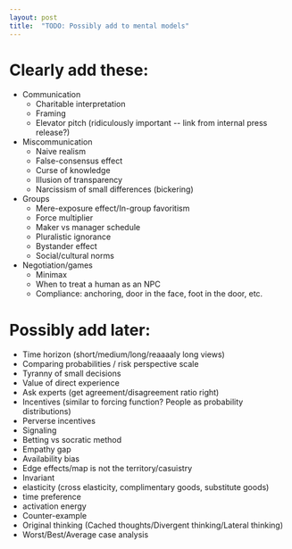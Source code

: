 ```yaml
---
layout: post
title:  "TODO: Possibly add to mental models"
---
```


# Clearly add these:

- Communication
  - Charitable interpretation
  - Framing
  - Elevator pitch (ridiculously important -- link from internal press
    release?)
- Miscommunication
  - Naive realism
  - False-consensus effect
  - Curse of knowledge
  - Illusion of transparency
  - Narcissism of small differences (bickering)
- Groups
  - Mere-exposure effect/In-group favoritism
  - Force multiplier
  - Maker vs manager schedule
  - Pluralistic ignorance
  - Bystander effect
  - Social/cultural norms
- Negotiation/games
  - Minimax
  - When to treat a human as an NPC
  - Compliance: anchoring, door in the face, foot in the door, etc.

# Possibly add later:

- Time horizon (short/medium/long/reaaaaly long views)
- Comparing probabilities / risk perspective scale
- Tyranny of small decisions
- Value of direct experience
- Ask experts (get agreement/disagreement ratio right)
- Incentives (similar to forcing function? People as probability
  distributions)
- Perverse incentives
- Signaling
- Betting vs socratic method
- Empathy gap
- Availability bias
- Edge effects/map is not the territory/casuistry
- Invariant
- elasticity (cross elasticity, complimentary goods, substitute goods)
- time preference
- activation energy
- Counter-example
- Original thinking (Cached thoughts/Divergent thinking/Lateral thinking)
- Worst/Best/Average case analysis
